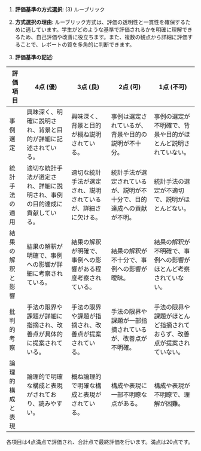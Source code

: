 1. **評価基準の方式選択**: (3) ルーブリック

2. **方式選択の理由**: ルーブリック方式は、評価の透明性と一貫性を確保するために適しています。学生がどのような基準で評価されるかを明確に理解できるため、自己評価や改善に役立ちます。また、複数の観点から詳細に評価することで、レポートの質を多角的に判断できます。

3. **評価基準の記述**:

| 評価項目             | 4点 (優)                                                                 | 3点 (良)                                                               | 2点 (可)                                                               | 1点 (不可)                                                             |
|----------------------|--------------------------------------------------------------------------|------------------------------------------------------------------------|------------------------------------------------------------------------|------------------------------------------------------------------------|
| 事例選定             | 興味深く、明確に説明され、背景と目的が詳細に記述されている。             | 興味深く、背景と目的が概ね説明されている。                             | 事例は選定されているが、背景や目的の説明が不十分。                   | 事例の選定が不明確で、背景や目的がほとんど説明されていない。         |
| 統計手法の適用       | 適切な統計手法が選定され、詳細に説明され、事例の目的達成に貢献している。 | 適切な統計手法が選定され、説明されているが、詳細さに欠ける。         | 統計手法が選定されているが、説明が不十分で、目的達成への貢献が不明。 | 統計手法の選定が不適切で、説明がほとんどない。                       |
| 結果の解釈と影響     | 結果の解釈が明確で、事例への影響が詳細に考察されている。                 | 結果の解釈が明確で、事例への影響がある程度考察されている。             | 結果の解釈が不十分で、事例への影響が曖昧。                           | 結果の解釈が不明確で、事例への影響がほとんど考察されていない。       |
| 批判的考察           | 手法の限界や課題が詳細に指摘され、改善点が具体的に提案されている。       | 手法の限界や課題が指摘され、改善点が提案されている。                   | 手法の限界や課題が一部指摘されているが、改善点が不明確。             | 手法の限界や課題がほとんど指摘されておらず、改善点が提案されていない。 |
| 論理的構成と表現     | 論理的で明確な構成と表現がされており、読みやすい。                       | 概ね論理的で明確な構成と表現がされている。                             | 構成や表現に一部不明瞭な点がある。                                   | 構成や表現が不明瞭で、理解が困難。                                   |

各項目は4点満点で評価され、合計点で最終評価を行います。満点は20点です。